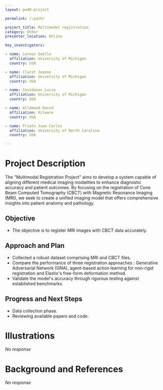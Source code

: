 ```yaml
---
layout: pw40-project

permalink: /:path/

project_title: Multimodel registration
category: Other
presenter_location: Online

key_investigators:

- name: Leroux Gaelle
  affiliation: University of Michigan
  country: USA

- name: Claret Jeanne
  affiliation: University of Michigan
  country: USA

- name: Cevidanes Lucia
  affiliation: University of Michigan
  country: USA

- name: Allemand David
  affiliation: Kitware
  country: USA

- name: Prieto Juan Carlos
  affiliation: University of North Carolina
  country: USA

---
```


# Project Description

<!-- Add a short paragraph describing the project. -->

The "Multimodal Registration Project" aims to develop a system capable of aligning different medical imaging modalities to enhance diagnostic accuracy and patient outcomes. By focusing on the registration of Cone Beam Computed Tomography (CBCT)  with Magnetic Resonance Imaging (MRI), we seek to create a unified imaging model that offers comprehensive insights into patient anatomy and pathology.

## Objective

<!-- Describe here WHAT you would like to achieve (what you will have as end result). -->

*   The objective is to register MRI images with CBCT data accurately.

## Approach and Plan

<!-- Describe here HOW you would like to achieve the objectives stated above. -->

*   Collected a robust dataset comprising MRI and CBCT files.
*   Compare the performance of three registration approaches : Generative Adversarial Network (GNA), agent-based action learning for non-rigid registration and Elastix's free-form deformation method.
*   Validate the model's accuracy through rigorous testing against established benchmarks.

## Progress and Next Steps

<!-- Update this section as you make progress, describing of what you have ACTUALLY DONE.
     If there are specific steps that you could not complete then you can describe them here, too. -->

*   Data collection phase.
*   Reviewing available papers and code.

# Illustrations

<!-- Add pictures and links to videos that demonstrate what has been accomplished. -->

*No response*

# Background and References

<!-- If you developed any software, include link to the source code repository.
     If possible, also add links to sample data, and to any relevant publications. -->

*No response*
